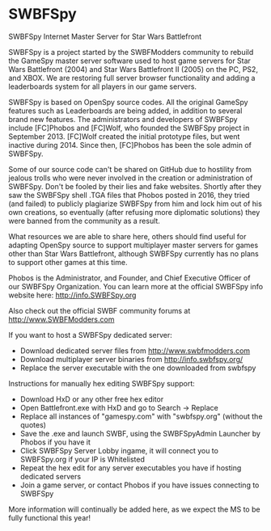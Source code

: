 # SWBFSpy
SWBFSpy Internet Master Server for Star Wars Battlefront

SWBFSpy is a project started by the SWBFModders community to rebuild the GameSpy master server software used to host game servers for Star Wars Battlefront (2004) and Star Wars Battlefront II (2005) on the PC, PS2, and XBOX. We are restoring full server browser functionality and adding a leaderboards system for all players in our game servers.

SWBFSpy is based on OpenSpy source codes. All the original GameSpy features such as Leaderboards are being added, in addition to several brand new features. The administrators and developers of SWBFSpy include [FC]Phobos and [FC]Wolf, who founded the SWBFSpy project in September 2013. [FC]Wolf created the initial prototype files, but went inactive during 2014. Since then, [FC]Phobos has been the sole admin of SWBFSpy.

Some of our source code can't be shared on GitHub due to hostility from jealous trolls who were never involved in the creation or administration of SWBFSpy. Don't be fooled by their lies and fake websites. Shortly after they saw the SWBFSpy shell .TGA files that Phobos posted in 2016, they tried (and failed) to publicly plagiarize SWBFSpy from him and lock him out of his own creations, so eventually (after refusing more diplomatic solutions) they were banned from the community as a result.

What resources we are able to share here, others should find useful for adapting OpenSpy source to support multiplayer master servers for games other than Star Wars Battlefront, although SWBFSpy currently has no plans to support other games at this time.

Phobos is the Administrator, and Founder, and Chief Executive Officer of our SWBFSpy Organization. You can learn more at the official SWBFSpy info website here: http://info.SWBFSpy.org

Also check out the official SWBF community forums at http://www.SWBFModders.com

If you want to host a SWBFSpy dedicated server:
- Download dedicated server files from http://www.swbfmodders.com
- Download multiplayer server binaries from http://info.swbfspy.org/
- Replace the server executable with the one downloaded from swbfspy

Instructions for manually hex editing SWBFSpy support:
- Download HxD or any other free hex editor
- Open Battlefront.exe with HxD and go to Search -> Replace
- Replace all instances of "gamespy.com" with "swbfspy.org" (without the quotes)
- Save the .exe and launch SWBF, using the SWBFSpyAdmin Launcher by Phobos if you have it
- Click SWBFSpy Server Lobby ingame, it will connect you to SWBFSpy.org if your IP is Whitelisted
- Repeat the hex edit for any server executables you have if hosting dedicated servers
- Join a game server, or contact Phobos if you have issues connecting to SWBFSpy

More information will continually be added here, as we expect the MS to be fully functional this year!
